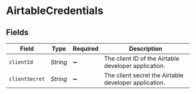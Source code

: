 # AirtableCredentials


## Fields

| Field                                                 | Type                                                  | Required                                              | Description                                           |
| ----------------------------------------------------- | ----------------------------------------------------- | ----------------------------------------------------- | ----------------------------------------------------- |
| `clientId`                                            | *String*                                              | :heavy_minus_sign:                                    | The client ID of the Airtable developer application.  |
| `clientSecret`                                        | *String*                                              | :heavy_minus_sign:                                    | The client secret the Airtable developer application. |
